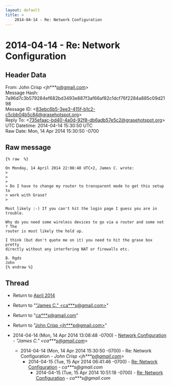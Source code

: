 ```yaml
---
layout: default
title: >
    2014-04-14 - Re: Network Configuration
---
```


# 2014-04-14 - Re: Network Configuration

## Header Data

From: John Crisp \<jh***p@gmail.com\><br>
Message Hash: 7a96d7c3b579284ef682bd3493e887f3af66af82c1dcf76f2284a885c09d2198<br>
Message ID: \<83ebc6b5-3ee3-415f-b1c2-c5cbb04b5c84@grasehotspot.org\><br>
Reply To: \<735efaac-bd40-4a0d-92f8-db6adb57e5c2@grasehotspot.org\><br>
UTC Datetime: 2014-04-14 15:30:50 UTC<br>
Raw Date: Mon, 14 Apr 2014 15:30:50 -0700<br>

## Raw message

```
{% raw  %}

On Monday, 14 April 2014 22:08:48 UTC+2, James C. wrote:
>
>
>
> Do I have to change my router to transparent mode to get this setup to 
> work with Grase? 
>

Most likely :-) If you can't hit the login page I guess you are in trouble. 

Why do you need some wireless devices to go via a router and some not ? The 
router is most likely the hold up. 

I think (but don't quote me on it) you need to hit the grase box pretty 
directly without any interfering NAT or firewalls etc.

B. Rgds
John
{% endraw %}
```

## Thread

+ Return to [April 2014](/archive/2014/04)

+ Return to "["James C." <ca***s<span>@</span>gmail.com>](/authors/ca___s_at_gmail_com)"
+ Return to "[ca***s<span>@</span>gmail.com](/authors/ca___s_at_gmail_com)"
+ Return to "[John Crisp <jh***p<span>@</span>gmail.com>](/authors/jh___p_at_gmail_com)"

+ 2014-04-14 (Mon, 14 Apr 2014 13:08:48 -0700) - [Network Configuration](/archive/2014/04/51f2d32e7c1431e326a8a7b7e68bb0fb20e8381accb07c78d9d3b17bb3fd35ce) - _"James C." \<ca***s@gmail.com\>_
  + 2014-04-14 (Mon, 14 Apr 2014 15:30:50 -0700) - Re: Network Configuration - _John Crisp \<jh***p@gmail.com\>_
    + 2014-04-15 (Tue, 15 Apr 2014 06:41:46 -0700) - [Re: Network Configuration](/archive/2014/04/6685cb08ade9eef4ada8756e75e0c6cf979fbc4e0a0e6135f5c89ef870917519) - _ca***s@gmail.com_
      + 2014-04-15 (Tue, 15 Apr 2014 10:51:18 -0700) - [Re: Network Configuration](/archive/2014/04/518e32a250925fb2ddafe4504fae9569ca0cd1d46a25da2afe12e08715dbc987) - _ca***s@gmail.com_

